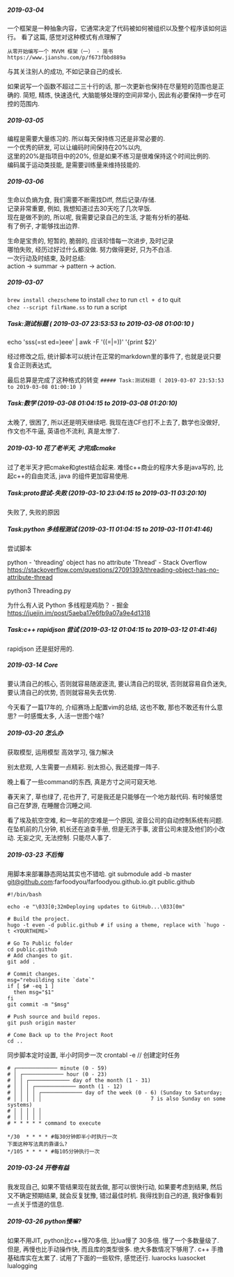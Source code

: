 ##### 2019-03-04
一个框架是一种抽象内容，它通常决定了代码被如何被组织以及整个程序该如何运行。
看了这篇, 感觉对这种模式有点理解了

    从零开始编写一个 MVVM 框架（一） - 简书
    https://www.jianshu.com/p/f673fbbd889a

与其关注别人的成功, 不如记录自己的成长.

如果说写一个函数不超过二三十行的话, 那一次更新也保持在尽量短的范围也是正确的.
简短, 精炼, 快速迭代, 大脑能够处理的空间非常小, 因此有必要保持一步在可控的范围内.

##### 2019-03-05
编程是需要大量练习的. 所以每天保持练习还是非常必要的.  
一个优秀的研发, 可以让编码时间保持在20%以内,  
这里的20%是指项目中的20%, 但是如果不练习是很难保持这个时间比例的.  
编码属于运动类技能, 是需要训练量来维持技能的.  

##### 2019-03-06
生命以负熵为食, 我们需要不断需找Diff, 然后记录/存储.  
记录非常重要, 例如, 我想知道过去30天吃了几次早饭.   
现在是做不到的, 所以呢, 我需要记录自己的生活, 才能有分析的基础.  
有了例子, 才能够找出边界.

生命是宝贵的, 短暂的, 脆弱的, 应该珍惜每一次进步, 及时记录  
哪怕失败, 经历过好过什么都没做. 努力做得更好, 只为不白活.  
一次行动及时结束, 及时总结:  
action -> summar -> pattern -> action.  

##### 2019-03-07
`brew install chezscheme` to install
`chez` to run
`ctl + d` to quit  
`chez --script filrName.ss` to run a script

##### Task:测试标题 ( 2019-03-07 23:53:53 to 2019-03-08 01:00:10 )
echo 'sss(=st ed=)eee' | awk -F '(\(=|=\))' '{print $2}'

经过修改之后, 统计脚本可以统计在正常的markdown里的事件了, 也就是说只要复合正则表达式,

最后总算是完成了这种格式的转变
`##### Task:测试标题 ( 2019-03-07 23:53:53 to 2019-03-08 01:00:10 )`

##### Task:数学 (2019-03-08 01:04:15 to 2019-03-08 01:20:10)
太晚了, 很困了, 所以还是明天继续吧.
我现在连CF也打不上去了, 数学也没做好,
作文也不牛逼, 英语也不流利, 真是太惨了.


##### 2019-03-10 花了老半天, 才完成cmake
过了老半天才把cmake和gtest结合起来.
难怪c++商业的程序大多是java写的,
比起c++的自由灵活, java 的组件更加容易使用.

##### Task:proto尝试-失败 (2019-03-10 23:04:15 to 2019-03-11 03:20:10)
失败了, 失败的原因

##### Task:python 多线程测试 (2019-03-11 01:04:15 to 2019-03-11 01:41:46)
尝试脚本

python - 'threading' object has no attribute 'Thread' - Stack Overflow
https://stackoverflow.com/questions/27091393/threading-object-has-no-attribute-thread

python3 Threading.py

为什么有人说 Python 多线程是鸡肋？ - 掘金
https://juejin.im/post/5aeba17e6fb9a07a9e4d1318


##### Task:c++ rapidjson 尝试 (2019-03-12 01:04:15 to 2019-03-12 01:41:46)
rapidjson 还是挺好用的.


##### 2019-03-14 Core
要认清自己的核心, 否则就容易随波逐流,
要认清自己的现状, 否则就容易自负迷失,
要认清自己的优势, 否则就容易失去优势.

今天看了一篇17年的, 介绍赛场上配置vim的总结,
这也不敢, 那也不敢还有什么意思?
一时感慨太多, 人活一世图个啥?

##### 2019-03-20 怎么办
获取模型, 运用模型
高效学习, 强力解决

别太悲观, 人生需要一点精彩. 别太担心, 我还能撑一阵子.

晚上看了一些command的东西, 真是方寸之间可窥天地.

春天来了, 草也绿了, 花也开了, 可是我还是只能够在一个地方敲代码.
有时候感觉自己在梦游, 在睡醒合沉睡之间.

看了埃及航空空难, 和一年前的空难是一个原因, 波音公司的自动控制系统有问题.
在坠机前的几分钟, 机长还在追查手册, 但是无济于事, 波音公司未提及他们的小改动.
无妄之灾, 无法控制. 只能尽人事了.

##### 2019-03-23 不后悔
用脚本来部署静态网站其实也不错哈.
git submodule add -b master git@github.com:farfoodyou/farfoodyou.github.io.git public.github

```
#!/bin/bash

echo -e "\033[0;32mDeploying updates to GitHub...\033[0m"

# Build the project.
hugo -t even -d public.github # if using a theme, replace with `hugo -t <YOURTHEME>`

# Go To Public folder
cd public.github
# Add changes to git.
git add .

# Commit changes.
msg="rebuilding site `date`"
if [ $# -eq 1 ]
  then msg="$1"
fi
git commit -m "$msg"

# Push source and build repos.
git push origin master

# Come Back up to the Project Root
cd ..
```

同步脚本定时设置, 半小时同步一次
crontabl -e // 创建定时任务
```
# ┌───────────── minute (0 - 59)
# │ ┌───────────── hour (0 - 23)
# │ │ ┌───────────── day of the month (1 - 31)
# │ │ │ ┌───────────── month (1 - 12)
# │ │ │ │ ┌───────────── day of the week (0 - 6) (Sunday to Saturday;
# │ │ │ │ │                                   7 is also Sunday on some systems)
# │ │ │ │ │
# │ │ │ │ │
# * * * * * command to execute

*/30  * * * * #每30分钟即半小时执行一次
下面这种写法真的靠谱么?
*/105 * * * * #每105分钟执行一次
```

##### 2019-03-24 开卷有益
我发现自己, 如果不管结果现在就去做, 那可以很快行动,
如果要考虑到结果, 然后又不确定预期结果, 就会反复犹豫, 错过最佳时机.
我得找到自己的道, 我好像看到一点关于悟道的信息.

##### 2019-03-26 python慢嘛?
如果不用JIT, python比c++慢70多倍, 比lua慢了 30多倍. 慢了一个多数量级了.
但是, 再慢也比手动操作快, 而且库的类型很多. 绝大多数情况下够用了.
c++ 手撸基础库实在太累了.
试用了下面的一些软件, 感觉还行.
luarocks
luasocket
lualogging
